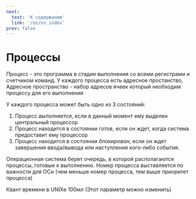 ```yaml
---
next:
  text: 'К содержанию'
  link: '/os/os_index'
prev: false
---
```


# Процессы

Процесс - это программа в стадии выполнения со всеми регистрами и счетчиком команд.
У каждого процесса есть адресное простанство, Адресное пространство -  набор адресов ячеек который необходим процессу для его выполнения

У каждого процесса может быть одно из 3 состояний:

1. Процесс *выполняется*, если в данный момент ему выделен центральный процессор
2. Процесс находится в состоянии *готов*, если он ждет, когда система предоставит ему процессор
3. Процесс находится в состоянии *блокирован*, если он ждет завершения ввода/вывода или наступления кого-либо события.

Операционная система берет очередь, в которой располагаются процессы, готовые к выполнению. Номер процесса выставляется по важности для ОСи (чем меньше номер процесса, тем выше приоритет процесса)

Квант времени в UNIXе 100мл (Этот параметр можно изменить)
